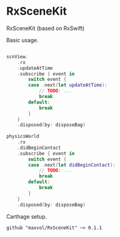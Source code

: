 # RxSceneKit
RxSceneKit (based on RxSwift)

Basic usage.

```swift

scnView.
    .rx
    .updateAtTime
    .subscribe { event in
        switch event {
        case .next(let updateAtTime):
            // TODO: ...
            break
        default:
            break
        }
    }
    .disposed(by: disposeBag)
    
physicsWorld
    .rx
    .didBeginContact
    .subscribe { event in
        switch event {
        case .next(let didBeginContact):
            // TODO: ...
            break
        default:
            break
        }
    }
    .disposed(by: disposeBag)
```

Carthage setup.

```
github "maxvol/RxSceneKit" ~> 0.1.1

```


